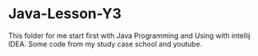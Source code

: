 # Java-Lesson-Y3
This folder for me start first with Java Programming and Using with intellij IDEA.
Some code from my study case school and youtube.
